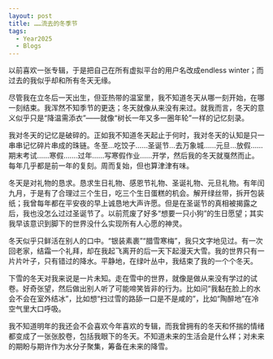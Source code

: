 ```yaml
---
layout: post
title: ……流去的冬季节
tags:
  - Year2025
  - Blogs
---
```

以前喜欢一张专辑，于是把自己在所有虚拟平台的用户名改成endless winter；而过去的我似乎却和所有冬天无缘。


尽管我在立冬后一天出生，但亚热带的温室里，我不知道冬天从哪一刻开始，在哪一刻结束。我浑然不知季节的更迭；冬天就像从来没有来过。就我而言，冬天的意义似乎只是“降温需添衣”——就像“树长一年又多一圈年轮”一样的记忆刻录。


我对冬天的记忆是破碎的。正如我不知道冬天起止于何时，我对冬天的认知是只一串串记忆碎片串成的珠链。冬至…吃饺子……圣诞节…去万象城……元旦…放假……期末考试……寒假…….过年……写寒假作业……开学，然后我的冬天就戛然而止。每年几乎都是前一年的复刻。周而复始，但也算津津有味。


冬天是对礼物的恳求。恳求生日礼物、感恩节礼物、圣诞礼物、元旦礼物。有年闰九月，于是有了合理过三个生日，吃三个生日蛋糕的机会。解开绿丝带，拆开包装纸；我曾每年都在平安夜的早上诚恳地大声许愿。但是在圣诞节的真相被揭露之后，我也没怎么过过圣诞节了。以前荒废了好多“想要一只小狗”的生日愿望；其实我早该意识到脚下的世界没什么实现所有人心愿的神灵。


冬天似乎只鲜活在别人的口中。“银装素裹”“腊雪寒梅”，我只文字地见过。有一次回老家，结霜一个礼拜，却在我起飞离开的后一天下起漫天大雪。我的世界只有一片片叶子，只有错过的降水。平静地，在绿叶丛中，我结束了我的一个个冬天。


下雪的冬天对我来说是一片未知。走在雪中的世界，就像是做从来没有学过的试卷。好奇张望，然后做出别人听了可能啼笑皆非的行为。比如问“我黏在脸上的水会不会在室外结冰”，比如想“扫过雪的路舔一口是不是咸的”，比如“陶醉地”在冷空气里大口呼吸。


我不知道明年的我还会不会喜欢今年喜欢的专辑，而我曾拥有的冬天和怀揣的情绪都变成了一张张胶卷，包括我眼下的冬天。不知道未来的生活会是什么样；对未来的期盼与期许作为水分子聚集，筹备在未来的降雪。